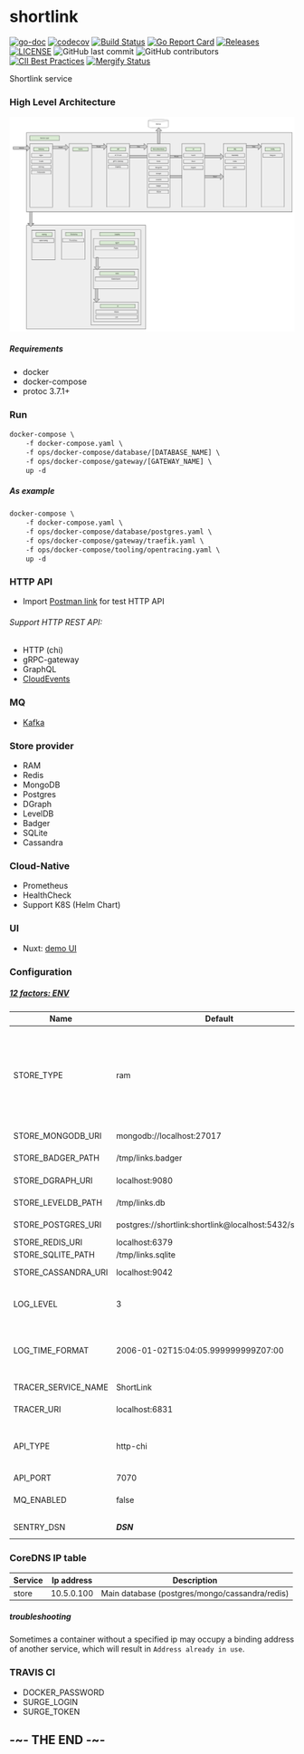 # shortlink

[![go-doc](https://godoc.org/github.com/batazor/shortlink?status.svg)](https://godoc.org/github.com/batazor/shortlink)
[![codecov](https://codecov.io/gh/batazor/shortlink/branch/master/graph/badge.svg)](https://codecov.io/gh/batazor/shortlink)
[![Build Status](https://travis-ci.org/batazor/shortlink.svg?branch=master)](https://travis-ci.org/batazor/shortlink)
[![Go Report Card](https://goreportcard.com/badge/github.com/batazor/shortlink)](https://goreportcard.com/report/github.com/batazor/shortlink)
[![Releases](https://img.shields.io/github/release-pre/batazor/shortlink.svg)](https://github.com/batazor/shortlink/releases)
[![LICENSE](https://img.shields.io/github/license/batazor/shortlink.svg)](https://github.com/batazor/shortlink/blob/master/LICENSE)
![GitHub last commit](https://img.shields.io/github/last-commit/batazor/shortlink)
![GitHub contributors](https://img.shields.io/github/contributors/batazor/shortlink)
[![CII Best Practices](https://bestpractices.coreinfrastructure.org/projects/3510/badge)](https://bestpractices.coreinfrastructure.org/projects/3510)
[![Mergify Status][mergify-status]][mergify]

Shortlink service

### High Level Architecture

![shortlink-arhitecture](./docs/shortlink-arhitecture.png)

##### Requirements

- docker
- docker-compose
- protoc 3.7.1+

### Run

```
docker-compose \
    -f docker-compose.yaml \
    -f ops/docker-compose/database/[DATABASE_NAME] \
    -f ops/docker-compose/gateway/[GATEWAY_NAME] \
    up -d 
```

##### As example

```
docker-compose \
    -f docker-compose.yaml \
    -f ops/docker-compose/database/postgres.yaml \
    -f ops/docker-compose/gateway/traefik.yaml \
    -f ops/docker-compose/tooling/opentracing.yaml \
    up -d 
```

### HTTP API

+ Import [Postman link](./docs/shortlink.postman_collection.json) for test HTTP API

###### Support HTTP REST API:

- HTTP (chi)
- gRPC-gateway
- GraphQL
- [CloudEvents](https://cloudevents.io/)

### MQ

+ [Kafka](https://kafka.apache.org/)

### Store provider

+ RAM
+ Redis
+ MongoDB
+ Postgres
+ DGraph
+ LevelDB
+ Badger
+ SQLite
+ Сassandra

### Cloud-Native

+ Prometheus
+ HealthCheck
+ Support K8S (Helm Chart)

### UI

+ Nuxt: [demo UI](http://shortlink.surge.sh/)

### Configuration

##### [12 factors: ENV](https://12factor.net/config)

| Name                | Default                                                 | Description                                              |
|---------------------|---------------------------------------------------------|----------------------------------------------------------|
| STORE_TYPE          | ram                                                     | Select: postgres, mongo, redis, dgraph, sqlite, leveldb, badger, ram, cassandra |
| STORE_MONGODB_URI   | mongodb://localhost:27017                               | MongoDB URI                                              |
| STORE_BADGER_PATH   | /tmp/links.badger                                       | Badger path to file                                      |
| STORE_DGRAPH_URI    | localhost:9080                                          | DGRAPH link                                              |
| STORE_LEVELDB_PATH  | /tmp/links.db                                           | LevelDB path to file                                     |
| STORE_POSTGRES_URI  | postgres://shortlink:shortlink@localhost:5432/shortlink | Postgres URI                                             |
| STORE_REDIS_URI     | localhost:6379                                          | Redis URI                                                |
| STORE_SQLITE_PATH   | /tmp/links.sqlite                                       | SQLite URI                                               |
| STORE_CASSANDRA_URI | localhost:9042                                          | Cassandra URI                                            |
| LOG_LEVEL           | 3                                                       | Log level. Select 0-4 (Fatal->Debug)                     |
| LOG_TIME_FORMAT     | 2006-01-02T15:04:05.999999999Z07:00                     | Log time format (golang time format)                     |
| TRACER_SERVICE_NAME | ShortLink                                               | Service Name                                             |
| TRACER_URI          | localhost:6831                                          | Tracing addr:host                                        |
| API_TYPE            | http-chi                                                | Select: http-chi, gRPC-web, graphql, cloudevents         |
| API_PORT            | 7070                                                    | API port                                                 |
| MQ_ENABLED          | false                                                   | Enabled MQ-service                                       |
| SENTRY_DSN          | ___DSN___                                               | key for sentry                                           | 

### CoreDNS IP table

| Service           | Ip address     | Description                                    |
|-------------------|----------------|------------------------------------------------|
| store             | 10.5.0.100     | Main database (postgres/mongo/cassandra/redis) |

##### troubleshooting

Sometimes a container without a specified ip may occupy a binding address of another service, 
which will result in `Address already in use`.

### TRAVIS CI

- DOCKER_PASSWORD
- SURGE_LOGIN
- SURGE_TOKEN

## -~- THE END -~-

[mergify]: https://mergify.io
[mergify-status]: https://img.shields.io/endpoint.svg?url=https://dashboard.mergify.io/badges/batazor/shortlink&style=flat
